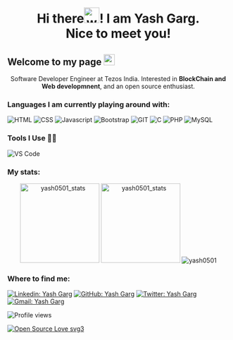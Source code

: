 <h1 align="center">Hi there<img alt="wave" src="https://emojis.slackmojis.com/emojis/images/1588177020/8809/wave_hello.gif?1588177020" width="35">! I am Yash Garg.<br> Nice to meet you!</h1>


<h2>Welcome to my page <img src="https://emojis.slackmojis.com/emojis/images/1531849430/4246/blob-sunglasses.gif?1531849430" width="25" /></h2>

<p align="center">Software Developer Engineer at Tezos India. Interested in <b>BlockChain and Web developmnent</b>, and an open source enthusiast.</p>

<h3>Languages I am currently playing around with:</h3>

![HTML](https://img.shields.io/badge/html5-%3776AB.svg?style=for-the-badge&logo=html5&logoColor=white&color=E34F26) ![CSS](https://img.shields.io/badge/css3-%1572B6.svg?style=for-the-badge&logo=css3&logoColor=white&color=1572B6) ![Javascript](https://img.shields.io/badge/javscript-%F7DF1E.svg?style=for-the-badge&logo=javascript&logoColor=black&color=F7DF1E) ![Bootstrap](https://img.shields.io/badge/bootstrap-%3776AB.svg?style=for-the-badge&logo=bootstrap&logoColor=white&color=563D7C) ![GIT](https://img.shields.io/badge/git-%3776AB.svg?style=for-the-badge&logo=git&logoColor=white&color=F05032) ![C](https://img.shields.io/badge/c-%3776AB.svg?style=for-the-badge&logo=c&logoColor=white&color=A8B9CC) ![PHP](https://img.shields.io/badge/php-%777BB4.svg?style=for-the-badge&logo=php&logoColor=white&color=777BB4) ![MySQL](https://img.shields.io/badge/mysql-%4479A1.svg?style=for-the-badge&logo=mysql&logoColor=white&color=4479A1)

### Tools I Use 🔧🔨
![VS Code](https://img.shields.io/badge/VS%20Code-007ACC.svg?&style=for-the-badge&logo=visual-studio-code&logoColor=white)

<h3>My stats:</h3>

<p align="center"> 
  <img height="180em" src="https://github-readme-stats.vercel.app/api?username=yash0501&show_icons=true" alt="yash0501_stats" /> 
  <img height="180em" src="https://github-readme-stats.vercel.app/api/top-langs/?username=yash0501&layout=compact" alt="yash0501_stats" />
  <img src="http://github-readme-streak-stats.herokuapp.com?user=yash0501&layout=compact" alt ="yash0501" />
</p>

<h3>Where to find me:</h3>

[![Linkedin: Yash Garg](https://img.shields.io/badge/-Yash_Garg-blue?style=flat-square&logo=Linkedin&logoColor=white&link=https://www.linkedin.com/in/yash0501)](https://www.linkedin.com/in/yash0501)
[![GitHub: Yash Garg](https://img.shields.io/github/followers/yash0501?label=follow&style=social)](https://github.com/yash0501)
[![Twitter: Yash Garg](https://img.shields.io/twitter/follow/yashgarg5101?style=social)](https://twitter.com/yashgarg5101)
[![Gmail: Yash Garg](https://img.shields.io/badge/gmail-%23D14836.svg?&style=plastic&logo=gmail&logoColor=white)](mailto:yashgarg5101@gmail.com)

![Profile views](https://komarev.com/ghpvc/?username=yash0501&label=PROFILE+VIEWS&style=plastic&color=blue)

[![Open Source Love svg3](https://badges.frapsoft.com/os/v3/open-source.svg?v=103)](https://github.com/ellerbrock/open-source-badges/)
